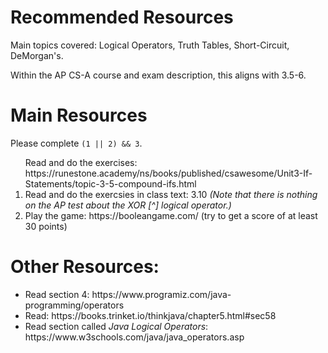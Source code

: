 <h1>Recommended Resources</h1>
Main topics covered: Logical Operators, Truth Tables, Short-Circuit, DeMorgan's.

Within the AP CS-A course and exam description, this aligns with 3.5-6.  
<h1>Main Resources</h1>
Please complete <code>(1 || 2) && 3</code>.
<ol>
Read and do the exercises: https://runestone.academy/ns/books/published/csawesome/Unit3-If-Statements/topic-3-5-compound-ifs.html
<li>Read and do the exercsies in class text: 3.10 <em>(Note that there is nothing on the AP test about the XOR [^] logical operator.)</em></li>
<li>Play the game: https://booleangame.com/ (try to get a score of at least 30 points)</li>
</ol>
<h1>Other Resources:</h1>
<ul>
<li>Read section 4: https://www.programiz.com/java-programming/operators</li>
<li>Read: https://books.trinket.io/thinkjava/chapter5.html#sec58</li>
<li>Read section called <em>Java Logical Operators</em>: https://www.w3schools.com/java/java_operators.asp</li>
</ul>